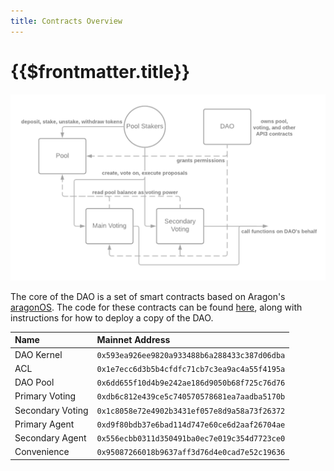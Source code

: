 ```yaml
---
title: Contracts Overview
---
```


# {{$frontmatter.title}}

<p align="center">
  <img src="../figures/dao-contract-structure.png" width="700" />
</p>

The core of the DAO is a set of smart contracts based on Aragon's
[aragonOS](https://github.com/aragon/aragonOS). The code for these contracts can
be found [here](https://github.com/api3dao/api3-dao/), along with instructions
for how to deploy a copy of the DAO.

| Name             | Mainnet Address                              |
| :--------------- | :------------------------------------------- |
| DAO Kernel       | `0x593ea926ee9820a933488b6a288433c387d06dba` |
| ACL              | `0x1e7ecc6d3b5b4cfdfc71cb7c3ea9ac4a55f4195a` |
| DAO Pool         | `0x6dd655f10d4b9e242ae186d9050b68f725c76d76` |
| Primary Voting   | `0xdb6c812e439ce5c740570578681ea7aadba5170b` |
| Secondary Voting | `0x1c8058e72e4902b3431ef057e8d9a58a73f26372` |
| Primary Agent    | `0xd9f80bdb37e6bad114d747e60ce6d2aaf26704ae` |
| Secondary Agent  | `0x556ecbb0311d350491ba0ec7e019c354d7723ce0` |
| Convenience      | `0x95087266018b9637aff3d76d4e0cad7e52c19636` |

<!-- Add mainnet addresses to this list -->
<!-- Add the main DAO contract to this list -->
